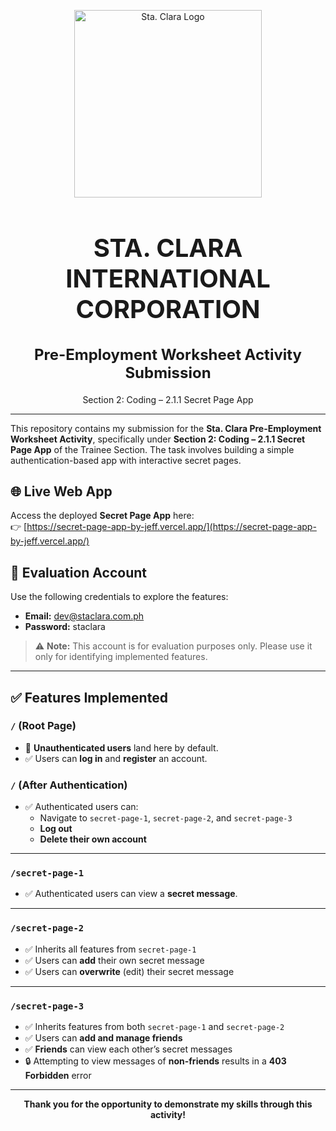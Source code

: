 <p align="center">
  <img src="https://staclara.com.ph/wp-content/uploads/2021/08/SCIC-trans-logo-new-FULL.png" alt="Sta. Clara Logo" width="300"/>
</p>

<h1 align="center" style="font-size: 2.5rem;">
  STA. CLARA INTERNATIONAL CORPORATION
</h1>

<h2 align="center" style="font-size: 1.5rem;">
  Pre-Employment Worksheet Activity Submission
</h2>

<p align="center">
  Section 2: Coding – 2.1.1 Secret Page App
</p>

---

This repository contains my submission for the **Sta. Clara Pre-Employment Worksheet Activity**, specifically under **Section 2: Coding – 2.1.1 Secret Page App** of the Trainee Section. The task involves building a simple authentication-based app with interactive secret pages.

## 🌐 Live Web App

Access the deployed **Secret Page App** here:  
👉 [https://secret-page-app-by-jeff.vercel.app/](https://secret-page-app-by-jeff.vercel.app/)

## 🔐 Evaluation Account

Use the following credentials to explore the features:

- **Email:** dev@staclara.com.ph  
- **Password:** staclara

> ⚠️ **Note:** This account is for evaluation purposes only. Please use it only for identifying implemented features.

---

## ✅ Features Implemented

### `/` (Root Page)

- 🔐 **Unauthenticated users** land here by default.
- ✅ Users can **log in** and **register** an account.

### `/` (After Authentication)

- ✅ Authenticated users can:
  - Navigate to `secret-page-1`, `secret-page-2`, and `secret-page-3`
  - **Log out**
  - **Delete their own account**

---

### `/secret-page-1`

- ✅ Authenticated users can view a **secret message**.

---

### `/secret-page-2`

- ✅ Inherits all features from `secret-page-1`
- ✅ Users can **add** their own secret message
- ✅ Users can **overwrite** (edit) their secret message

---

### `/secret-page-3`

- ✅ Inherits features from both `secret-page-1` and `secret-page-2`
- ✅ Users can **add and manage friends**
- ✅ **Friends** can view each other’s secret messages
- 🔒 Attempting to view messages of **non-friends** results in a **403 Forbidden** error

---

<p align="center"><b>Thank you for the opportunity to demonstrate my skills through this activity!</b></p>
